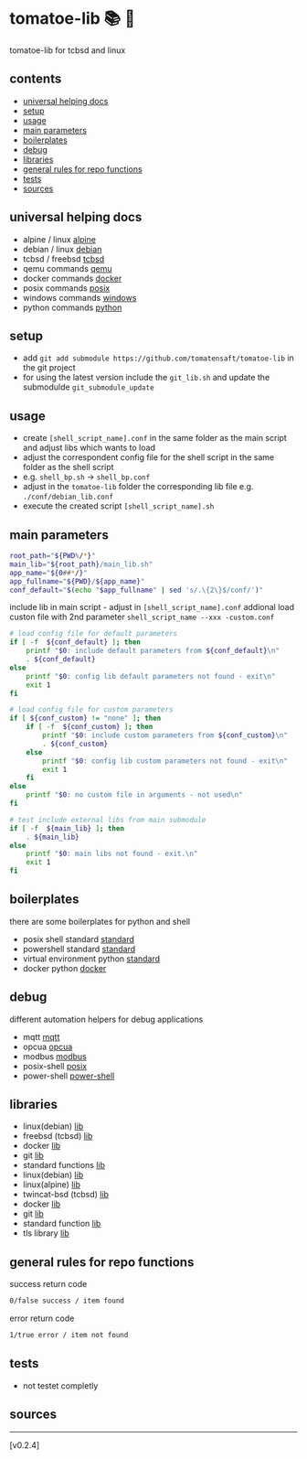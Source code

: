 <!-- omit in toc -->
# tomatoe-lib 📚 🍅

tomatoe-lib for tcbsd and linux

<!-- omit in toc -->
## contents

- [universal helping docs](#universal-helping-docs)
- [setup](#setup)
- [usage](#usage)
- [main parameters](#main-parameters)
- [boilerplates](#boilerplates)
- [debug](#debug)
- [libraries](#libraries)
- [general rules for repo functions](#general-rules-for-repo-functions)
- [tests](#tests)
- [sources](#sources)

## universal helping docs

- alpine / linux [alpine](doc/alpine/)
- debian / linux [debian](doc/debian/)
- tcbsd / freebsd [tcbsd](doc/tcbsd/)
- qemu commands [qemu](doc/qemu/)
- docker commands [docker](doc/docker/)
- posix commands [posix](doc/posix/)
- windows commands [windows](doc/windows/)
- python commands [python](doc/python/)

## setup

- add `git add submodule https://github.com/tomatensaft/tomatoe-lib` in the git project
- for using the latest version include the `git_lib.sh` and update the submodulde `git_submodule_update`

## usage

- create `[shell_script_name].conf` in the same folder as the main script and adjust libs which wants to load
- adjust the correspondent config file for the shell script in the same folder as the shell script
- e.g. `shell_bp.sh` -> `shell_bp.conf`
- adjust in the `tomatoe-lib` folder the corresponding lib file e.g. `./conf/debian_lib.conf`
- execute the created script `[shell_script_name].sh`

## main parameters

```sh
root_path="${PWD%/*}"
main_lib="${root_path}/main_lib.sh"
app_name="${0##*/}"
app_fullname="${PWD}/${app_name}"
conf_default="$(echo "$app_fullname" | sed 's/.\{2\}$/conf/')"
```

include lib in main script - adjust in `[shell_script_name].conf`
addional load custon file with 2nd parameter `shell_script_name --xxx -custom.conf`

```sh
# load config file for default parameters
if [ -f  ${conf_default} ]; then
    printf "$0: include default parameters from ${conf_default}\n"
    . ${conf_default}
else
    printf "$0: config lib default parameters not found - exit\n"
    exit 1
fi

# load config file for custom parameters
if [ ${conf_custom} != "none" ]; then
    if [ -f  ${conf_custom} ]; then
        printf "$0: include custom parameters from ${conf_custom}\n"
        . ${conf_custom}
    else
        printf "$0: config lib custom parameters not found - exit\n"
        exit 1
    fi
else
    printf "$0: no custom file in arguments - not used\n"
fi

# test include external libs from main submodule
if [ -f  ${main_lib} ]; then
    . ${main_lib}
else
    printf "$0: main libs not found - exit.\n"
    exit 1
fi
```

## boilerplates

there are some boilerplates for python and shell

- posix shell standard [standard](boilerplates/posix-shell/)
- powershell standard [standard](boilerplates/power-shell/)
- virtual environment python [standard](boilerplates/venv-python/)
- docker python [docker](boilerplates/docker-python/)

## debug

different automation helpers for debug applications

- mqtt [mqtt](debug/mqtt/)
- opcua [opcua](debug/opcua/)
- modbus [modbus](debug/modbus/)
- posix-shell [posix](debug/posix-shell/)
- power-shell [power-shell](debug/power-shell/)

## libraries

- linux(debian) [lib](src/debian_lib.sh)
- freebsd (tcbsd) [lib](src/tcbsd_lib.sh)
- docker [lib](src/docker_lib.sh)
- git [lib](src/git_lib.sh)
- standard functions [lib](src/standard_lib.sh)
- linux(debian) [lib](src/debian_lib.sh)
- linux(alpine) [lib](src/alpine_lib.sh)
- twincat-bsd (tcbsd) [lib](src/tcbsd_lib.sh)
- docker [lib](src/docker_lib.sh)
- git [lib](src/git_lib.sh)
- standard function [lib](src/standard_lib.sh)
- tls library [lib](src/tls_lib.sh)

## general rules for repo functions

success return code

```sh
0/false success / item found
```

error return code

```sh
1/true error / item not found
```

## tests

- not testet completly

## sources

---

[v0.2.4]
